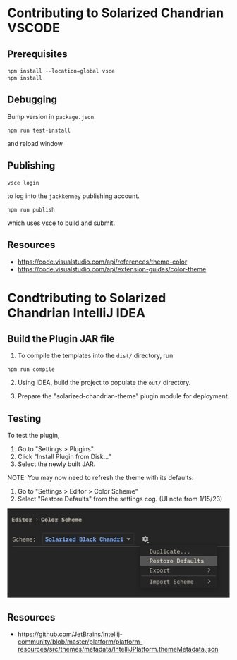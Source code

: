 # Contributing to Solarized Chandrian VSCODE

## Prerequisites

```
npm install --location=global vsce
npm install
```

## Debugging

Bump version in `package.json`.

```
npm run test-install
```

and reload window

## Publishing

```
vsce login
```

to log into the `jackkenney` publishing account.

```
npm run publish
```

which uses [vsce](https://code.visualstudio.com/api/working-with-extensions/publishing-extension) to build and submit.

## Resources

- https://code.visualstudio.com/api/references/theme-color
- https://code.visualstudio.com/api/extension-guides/color-theme

# Condtributing to Solarized Chandrian IntelliJ IDEA

## Build the Plugin JAR file

1. To compile the templates into the `dist/` directory, run 

```
npm run compile
```

2. Using IDEA, build the project to populate the `out/` directory.

3. Prepare the "solarized-chandrian-theme" plugin module for deployment.

## Testing

To test the plugin,

1. Go to "Settings > Plugins"
2. Click "Install Plugin from Disk..."
3. Select the newly built JAR.

NOTE: You may now need to refresh the theme with its defaults:
1. Go to "Settings > Editor > Color Scheme"
2. Select "Restore Defaults" from the settings cog. (UI note from 1/15/23)

![screenshot](doc_assets/idea-restore-defaults-screenshot.png)

## Resources

- https://github.com/JetBrains/intellij-community/blob/master/platform/platform-resources/src/themes/metadata/IntelliJPlatform.themeMetadata.json